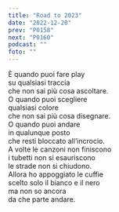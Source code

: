 ```yaml
---
title: "Road to 2023"
date: "2022-12-20"
prev: "P0158"
next: "P0160"
podcast: ""
foto: ""
---
```


È quando puoi fare play  
su qualsiasi traccia  
che non sai più cosa ascoltare.  
O quando puoi scegliere  
qualsiasi colore  
che non sai più cosa disegnare.  
O quando puoi andare  
in qualunque posto  
che resti bloccato all’incrocio.  
A volte le canzoni non finiscono   
i tubetti non si esauriscono  
le strade non si chiudono.  
Allora ho appoggiato le cuffie  
scelto solo il bianco e il nero  
ma non so ancora  
da che parte andare.
